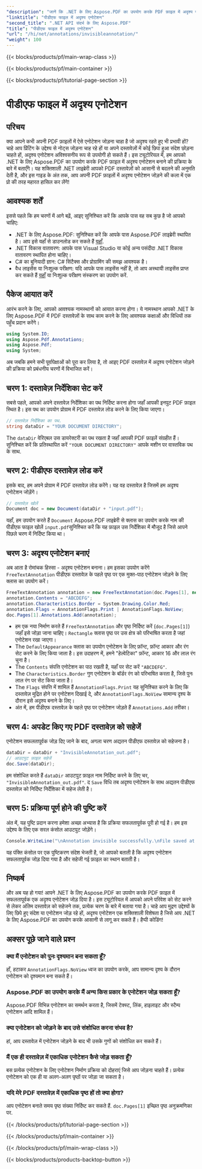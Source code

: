 ```yaml
---
"description": "जानें कि .NET के लिए Aspose.PDF का उपयोग करके PDF फ़ाइल में अदृश्य एनोटेशन कैसे जोड़ें। इस शक्तिशाली सुविधा में महारत हासिल करने के लिए हमारे चरण-दर-चरण मार्गदर्शिका का पालन करें।"
"linktitle": "पीडीएफ फाइल में अदृश्य एनोटेशन"
"second_title": ".NET API संदर्भ के लिए Aspose.PDF"
"title": "पीडीएफ फाइल में अदृश्य एनोटेशन"
"url": "/hi/net/annotations/invisibleannotation/"
"weight": 100
---
```


{{< blocks/products/pf/main-wrap-class >}}

{{< blocks/products/pf/main-container >}}

{{< blocks/products/pf/tutorial-page-section >}}

# पीडीएफ फाइल में अदृश्य एनोटेशन

## परिचय

क्या आपने कभी अपनी PDF फ़ाइलों में ऐसे एनोटेशन जोड़ना चाहा है जो अदृश्य रहते हुए भी प्रभावी हों? चाहे आप प्रिंटिंग के उद्देश्य से नोट्स जोड़ना चाह रहे हों या अपने दस्तावेज़ों में कोई छिपा हुआ संदेश छोड़ना चाहते हों, अदृश्य एनोटेशन अविश्वसनीय रूप से उपयोगी हो सकते हैं। इस ट्यूटोरियल में, हम आपको .NET के लिए Aspose.PDF का उपयोग करके PDF फ़ाइल में अदृश्य एनोटेशन बनाने की प्रक्रिया के बारे में बताएँगे। यह शक्तिशाली .NET लाइब्रेरी आपको PDF दस्तावेज़ों को आसानी से बदलने की अनुमति देती है, और इस गाइड के अंत तक, आप अपनी PDF फ़ाइलों में अदृश्य एनोटेशन जोड़ने की कला में एक प्रो की तरह महारत हासिल कर लेंगे!

## आवश्यक शर्तें

इससे पहले कि हम चरणों में आगे बढ़ें, आइए सुनिश्चित करें कि आपके पास वह सब कुछ है जो आपको चाहिए:

- .NET के लिए Aspose.PDF: सुनिश्चित करें कि आपके पास Aspose.PDF लाइब्रेरी स्थापित है। आप इसे यहाँ से डाउनलोड कर सकते हैं [यहाँ](https://releases.aspose.com/pdf/net/).
- .NET विकास वातावरण: आपके पास Visual Studio या कोई अन्य पसंदीदा .NET विकास वातावरण स्थापित होना चाहिए।
- C# का बुनियादी ज्ञान: C# सिंटैक्स और प्रोग्रामिंग की समझ आवश्यक है।
- वैध लाइसेंस या निःशुल्क परीक्षण: यदि आपके पास लाइसेंस नहीं है, तो आप अस्थायी लाइसेंस प्राप्त कर सकते हैं [यहाँ](https://purchase.aspose.com/temporary-license/) या निःशुल्क परीक्षण संस्करण का उपयोग करें.

## पैकेज आयात करें

आरंभ करने के लिए, आपको आवश्यक नामस्थानों को आयात करना होगा। ये नामस्थान आपको .NET के लिए Aspose.PDF में PDF दस्तावेज़ों के साथ काम करने के लिए आवश्यक कक्षाओं और विधियों तक पहुँच प्रदान करेंगे।

```csharp
using System.IO;
using Aspose.Pdf.Annotations;
using Aspose.Pdf;
using System;
```

अब जबकि हमने सभी पूर्वापेक्षाओं को पूरा कर लिया है, तो आइए PDF दस्तावेज़ में अदृश्य एनोटेशन जोड़ने की प्रक्रिया को प्रबंधनीय चरणों में विभाजित करें।

## चरण 1: दस्तावेज़ निर्देशिका सेट करें

सबसे पहले, आपको अपने दस्तावेज़ निर्देशिका का पथ निर्दिष्ट करना होगा जहाँ आपकी इनपुट PDF फ़ाइल स्थित है। इस पथ का उपयोग प्रोग्राम में PDF दस्तावेज़ लोड करने के लिए किया जाएगा।

```csharp
// दस्तावेज़ निर्देशिका का पथ.
string dataDir = "YOUR DOCUMENT DIRECTORY";
```
 
The `dataDir` वेरिएबल उस डायरेक्टरी का पथ रखता है जहाँ आपकी PDF फ़ाइलें संग्रहीत हैं। सुनिश्चित करें कि प्रतिस्थापित करें `"YOUR DOCUMENT DIRECTORY"` आपके मशीन पर वास्तविक पथ के साथ.

## चरण 2: पीडीएफ दस्तावेज़ लोड करें

इसके बाद, हम अपने प्रोग्राम में PDF दस्तावेज़ लोड करेंगे। यह वह दस्तावेज़ है जिसमें हम अदृश्य एनोटेशन जोड़ेंगे।

```csharp
// दस्तावेज़ खोलें
Document doc = new Document(dataDir + "input.pdf");
```
 
यहाँ, हम उपयोग करते हैं `Document` Aspose.PDF लाइब्रेरी से क्लास का उपयोग करके नाम की पीडीएफ फाइल खोलें `input.pdf`सुनिश्चित करें कि यह फ़ाइल उस निर्देशिका में मौजूद है जिसे आपने पिछले चरण में निर्दिष्ट किया था।

## चरण 3: अदृश्य एनोटेशन बनाएं

अब आता है रोमांचक हिस्सा - अदृश्य एनोटेशन बनाना। हम इसका उपयोग करेंगे `FreeTextAnnotation` पीडीएफ दस्तावेज़ के पहले पृष्ठ पर एक मुक्त-पाठ एनोटेशन जोड़ने के लिए क्लास का उपयोग करें।

```csharp
FreeTextAnnotation annotation = new FreeTextAnnotation(doc.Pages[1], new Aspose.Pdf.Rectangle(50, 600, 250, 650), new DefaultAppearance("Helvetica", 16, System.Drawing.Color.Red));
annotation.Contents = "ABCDEFG";
annotation.Characteristics.Border = System.Drawing.Color.Red;
annotation.Flags = AnnotationFlags.Print | AnnotationFlags.NoView;
doc.Pages[1].Annotations.Add(annotation);
```

- हम एक नया निर्माण करते हैं `FreeTextAnnotation` और पृष्ठ निर्दिष्ट करें (`doc.Pages[1]`) जहाँ इसे जोड़ा जाना चाहिए। `Rectangle` क्लास पृष्ठ पर उस क्षेत्र को परिभाषित करता है जहां एनोटेशन रखा जाएगा।
- The `DefaultAppearance` क्लास का उपयोग एनोटेशन के लिए फ़ॉन्ट, फ़ॉन्ट आकार और रंग सेट करने के लिए किया जाता है। इस उदाहरण में, हमने "हेल्वेटिका" फ़ॉन्ट, आकार 16 और लाल रंग चुना है।
- The `Contents` संपत्ति एनोटेशन का पाठ रखती है, यहाँ पर सेट करें `"ABCDEFG"`.
- The `Characteristics.Border` गुण एनोटेशन के बॉर्डर रंग को परिभाषित करता है, जिसे पुनः लाल रंग पर सेट किया जाता है।
- The `Flags` संपत्ति में शामिल हैं `AnnotationFlags.Print` यह सुनिश्चित करने के लिए कि दस्तावेज़ मुद्रित होने पर एनोटेशन दिखाई दे, और `AnnotationFlags.NoView` सामान्य दृश्य के दौरान इसे अदृश्य बनाने के लिए।
- अंत में, हम पीडीएफ दस्तावेज़ के पहले पृष्ठ पर एनोटेशन जोड़ते हैं `Annotations.Add` तरीका।

## चरण 4: अपडेट किए गए PDF दस्तावेज़ को सहेजें

एनोटेशन सफलतापूर्वक जोड़ दिए जाने के बाद, अगला चरण अद्यतन पीडीएफ दस्तावेज़ को सहेजना है।

```csharp
dataDir = dataDir + "InvisibleAnnotation_out.pdf";
// आउटपुट फ़ाइल सहेजें
doc.Save(dataDir);
```

हम संशोधित करते हैं `dataDir` आउटपुट फ़ाइल नाम निर्दिष्ट करने के लिए चर, `"InvisibleAnnotation_out.pdf"`. द `Save` विधि तब अदृश्य एनोटेशन के साथ अद्यतन पीडीएफ दस्तावेज़ को निर्दिष्ट निर्देशिका में सहेज लेती है।

## चरण 5: प्रक्रिया पूर्ण होने की पुष्टि करें

अंत में, यह पुष्टि प्रदान करना हमेशा अच्छा अभ्यास है कि प्रक्रिया सफलतापूर्वक पूरी हो गई है। हम इस उद्देश्य के लिए एक सरल कंसोल आउटपुट जोड़ेंगे।

```csharp
Console.WriteLine("\nAnnotation invisible successfully.\nFile saved at " + dataDir);
```

यह पंक्ति कंसोल पर एक पुष्टिकरण संदेश भेजती है, जो आपको बताती है कि अदृश्य एनोटेशन सफलतापूर्वक जोड़ दिया गया है और सहेजी गई फ़ाइल का स्थान बताती है।

## निष्कर्ष

और अब यह हो गया! आपने .NET के लिए Aspose.PDF का उपयोग करके PDF फ़ाइल में सफलतापूर्वक एक अदृश्य एनोटेशन जोड़ दिया है। इस ट्यूटोरियल में आपको अपने परिवेश को सेट करने से लेकर अंतिम दस्तावेज़ को सहेजने तक, प्रत्येक चरण के बारे में बताया गया है। चाहे आप मुद्रण उद्देश्यों के लिए छिपे हुए संदेश या एनोटेशन जोड़ रहे हों, अदृश्य एनोटेशन एक शक्तिशाली विशेषता है जिसे आप .NET के लिए Aspose.PDF का उपयोग करके आसानी से लागू कर सकते हैं। हैप्पी कोडिंग!

## अक्सर पूछे जाने वाले प्रश्न

### क्या मैं एनोटेशन को पुनः दृश्यमान बना सकता हूँ?  
हाँ, हटाकर `AnnotationFlags.NoView` ध्वज का उपयोग करके, आप सामान्य दृश्य के दौरान एनोटेशन को दृश्यमान बना सकते हैं।

### Aspose.PDF का उपयोग करके मैं अन्य किस प्रकार के एनोटेशन जोड़ सकता हूँ?  
Aspose.PDF विभिन्न एनोटेशन का समर्थन करता है, जिसमें टेक्स्ट, लिंक, हाइलाइट और स्टैम्प एनोटेशन आदि शामिल हैं।

### क्या एनोटेशन को जोड़ने के बाद उसे संशोधित करना संभव है?  
हां, आप दस्तावेज़ में एनोटेशन जोड़ने के बाद भी उसके गुणों को संशोधित कर सकते हैं।

### मैं एक ही दस्तावेज़ में एकाधिक एनोटेशन कैसे जोड़ सकता हूँ?  
बस प्रत्येक एनोटेशन के लिए एनोटेशन निर्माण प्रक्रिया को दोहराएं जिसे आप जोड़ना चाहते हैं। प्रत्येक एनोटेशन को एक ही या अलग-अलग पृष्ठों पर जोड़ा जा सकता है।

### यदि मेरे PDF दस्तावेज़ में एकाधिक पृष्ठ हों तो क्या होगा?  
आप एनोटेशन बनाते समय पृष्ठ संख्या निर्दिष्ट कर सकते हैं. `doc.Pages[1]` इच्छित पृष्ठ अनुक्रमणिका पर.

{{< /blocks/products/pf/tutorial-page-section >}}

{{< /blocks/products/pf/main-container >}}

{{< /blocks/products/pf/main-wrap-class >}}

{{< blocks/products/products-backtop-button >}}